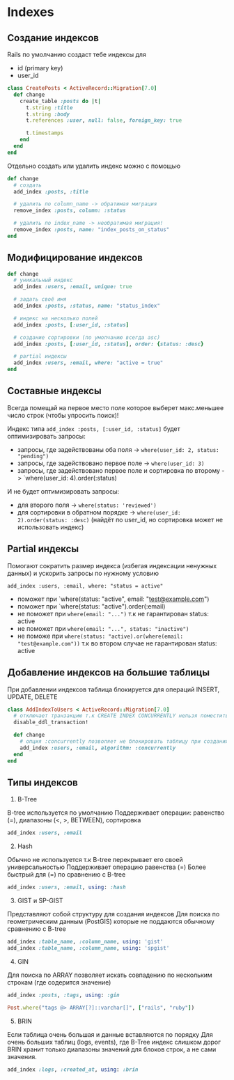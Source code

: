 # Indexes

## Создание индексов

Rails по умолчанию создаст тебе индексы для 
  - id (primary key)
  - user_id

```ruby
class CreatePosts < ActiveRecord::Migration[7.0]
  def change
    create_table :posts do |t|
      t.string :title
      t.string :body
      t.references :user, null: false, foreign_key: true

      t.timestamps
    end
  end
end
```

Отдельно создать или удалить индекс можно с помощью

```ruby
def change
  # создать
  add_index :posts, :title

  # удалить по column_name -> обратимая миграция
  remove_index :posts, column: :status

  # удалить по index_name -> необратимая миграция!
  remove_index :posts, name: "index_posts_on_status"
end
```

## Модифицирование индексов

```ruby
def change
  # уникальный индекс
  add_index :users, :email, unique: true

  # задать своё имя
  add_index :posts, :status, name: "status_index"

  # индекс на несколько полей
  add_index :posts, [:user_id, :status]

  # создание сортировки (по умолчанию всегда asc)
  add_index :posts, [:user_id, :status], order: {status: :desc} 

  # partial индексы
  add_index :users, :email, where: "active = true"
end
```

## Составные индексы

Всегда помещай на первое место поле которое выберет макс.меньшее число строк (чтобы упросить поиск)!

Индекс типа `add_index :posts, [:user_id, :status]` будет оптимизировать запросы:
  - запросы, где задействованы оба поля -> `where(user_id: 2, status: "pending")`
  - запросы, где задействовано первое поле -> `where(user_id: 3)`
  - запросы, где задействовано первое поле и сортировка по второму -> `where(user_id: 4).order(:status)

И не будет оптимизировать запросы:
  - для второго поля -> `where(status: 'reviewed')`
  - для сортировки в обратном порядке -> `where(user_id: 2).order(status: :desc)` (найдёт по user_id, но сортировка может не использовать индекс)

## Partial индексы

Помогают сократить размер индекса (избегая индексации ненужных данных) и ускорить запросы по нужному условию

`add_index :users, :email, where: "status = active"`

- поможет при `where(status: "active", email: "test@example.com")
- поможет при `where(status: "active").order(:email)
- не поможет при `where(email: "...")` т.к не гарантирован status: active
- не поможет при `where(email: "...", status: "inactive")`
- не поможе при `where(status: "active).or(where(email: "test@example.com"))` т.к во втором случае не гарантирован status: active


## Добавление индексов на большие таблицы

При добавлении индексов таблица блокируется для операций INSERT, UPDATE, DELETE

```ruby
class AddIndexToUsers < ActiveRecord::Migration[7.0]
  # отключает транзакцию т.к CREATE INDEX CONCURRENTLY нельзя поместить внутрь
  disable_ddl_transaction!

  def change
    # опция :concurrently позволяет не блокировать таблицу при создании индекса
    add_index :users, :email, algorithm: :concurrently
  end
end
```

## Типы индексов

1. B-Tree

B-tree используется по умолчанию
Поддерживает операции: равенство (=), диапазоны (<, >, BETWEEN), сортировка

```ruby
add_index :users, :email
```

2. Hash

Обычно не используется т.к B-tree перекрывает его своей универсальностью
Поддерживает операцию равенства (=)
Более быстрый для (=) по сравнению с B-tree

```ruby
add_index :users, :email, using: :hash
```

3. GIST и SP-GIST

Представляют собой структуру для создания индексов
Для поиска по геометрическим данным (PostGIS) которые не поддаются обычному сравнению с B-tree

```ruby
add_index :table_name, :column_name, using: 'gist'
add_index :table_name, :column_name, using: 'spgist'
```

4. GIN

Для поиска по ARRAY
позволяет искать совпадению по нескольким строкам (где содерится значение)


```ruby
add_index :posts, :tags, using: :gin

Post.where("tags @> ARRAY[?]::varchar[]", ["rails", "ruby"])
```

5. BRIN

Если таблица очень большая и данные вставляются по порядку
Для очень больших таблиц (logs, events), где B-Tree индекс слишком дорог
BRIN хранит только диапазоны значений для блоков строк, а не сами значения.

```ruby
add_index :logs, :created_at, using: :brin
```

